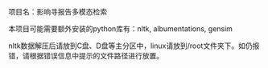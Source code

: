 项目名：影响寻报告多模态检索

本项目可能需要额外安装的python库有：nltk, albumentations, gensim

nltk数据解压后请放到C盘、D盘等主分区中，linux请放到/root文件夹下。如仍报错，请根据错误信息中提示的文件路径进行放置。